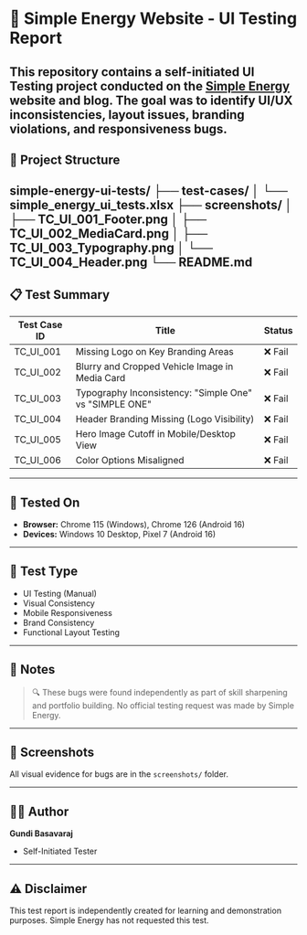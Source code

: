 # 🚀 Simple Energy Website - UI Testing Report

This repository contains a self-initiated UI Testing project conducted on the [Simple Energy](https://www.simpleenergy.in/) website and blog. The goal was to identify UI/UX inconsistencies, layout issues, branding violations, and responsiveness bugs.
---
## 📂 Project Structure
simple-energy-ui-tests/
├── test-cases/
│ └── simple_energy_ui_tests.xlsx
├── screenshots/
│ ├── TC_UI_001_Footer.png
│ ├── TC_UI_002_MediaCard.png
│ ├── TC_UI_003_Typography.png
│ └── TC_UI_004_Header.png
└── README.md
---
## 📋 Test Summary

| Test Case ID | Title                                           | Status |
|--------------|--------------------------------------------------|--------|
| TC_UI_001    | Missing Logo on Key Branding Areas              | ❌ Fail |
| TC_UI_002    | Blurry and Cropped Vehicle Image in Media Card | ❌ Fail |
| TC_UI_003    | Typography Inconsistency: "Simple One" vs "SIMPLE ONE" | ❌ Fail |
| TC_UI_004    | Header Branding Missing (Logo Visibility)       | ❌ Fail |
| TC_UI_005    | Hero Image Cutoff in Mobile/Desktop View        | ❌ Fail |
| TC_UI_006    | Color Options Misaligned                        | ❌ Fail |

---
## 📱 Tested On

- **Browser:** Chrome 115 (Windows), Chrome 126 (Android 16)
- **Devices:** Windows 10 Desktop, Pixel 7 (Android 16)

---

## 🧪 Test Type

- UI Testing (Manual)
- Visual Consistency
- Mobile Responsiveness
- Brand Consistency
- Functional Layout Testing

---

## 📝 Notes

> 🔍 These bugs were found independently as part of skill sharpening and portfolio building. No official testing request was made by Simple Energy.

---

## 📎 Screenshots

All visual evidence for bugs are in the `screenshots/` folder.

---

## 🙋‍♂️ Author

**Gundi Basavaraj**  
- Self-Initiated Tester  
---
## ⚠️ Disclaimer

This test report is independently created for learning and demonstration purposes. Simple Energy has not requested this test.
